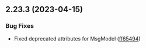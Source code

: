 ## 2.23.3 (2023-04-15)

### Bug Fixes

- Fixed deprecated attributes for MsgModel ([ff65494](https://github.com/wppconnect-team/wa-js/commit/ff654947fba905c6be0eb020637d68f231be3d57))
